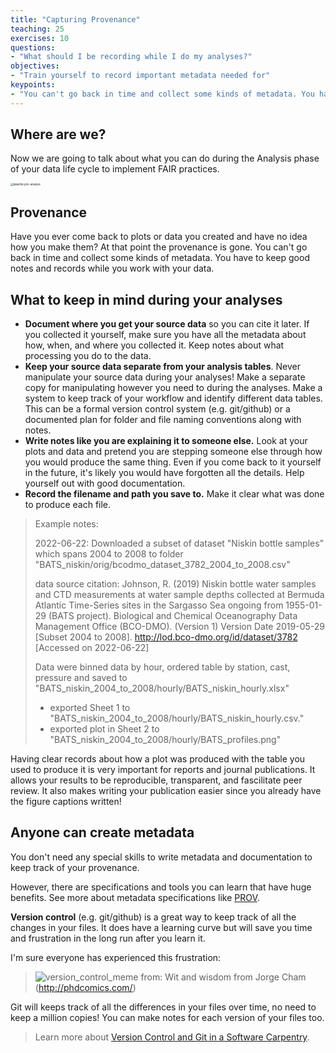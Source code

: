 ```yaml
---
title: "Capturing Provenance"
teaching: 25
exercises: 10
questions:
- "What should I be recording while I do my analyses?"
objectives:
- "Train yourself to record important metadata needed for"
keypoints:
- "You can't go back in time and collect some kinds of metadata. You have to keep good notes and records."
---
```


## Where are we?

Now we are going to talk about what you can do during the Analysis phase of your data life cycle to implement FAIR practices.

<img src="../fig/datalifecycle-analysis.png" alt="datalifecycle-analysis" style="zoom:30%;" />

## Provenance

Have you ever come back to plots or data you created and have no idea how you make them? At that point the provenance is gone.  You can't go back in time and collect some kinds of metadata. You have to keep good notes and records while you work with your data.

## What to keep in mind during your analyses

- **Document where you get your source data** so you can cite it later.  If you collected it yourself, make sure you have all the metadata about how, when, and where you collected it. Keep notes about what processing you do to the data. 
- **Keep your source data separate from your analysis tables**. Never manipulate your source data during your analyses! Make a separate copy for manipulating however you need to during the analyses. Make a system to keep track of your workflow and identify different data tables.  This can be a formal version control system (e.g. git/github) or a documented plan for folder and file naming conventions along with notes.
- **Write notes like you are explaining it to someone else.**  Look at your plots and data and pretend you are stepping someone else through how you would produce the same thing.  Even if you come back to it yourself in the future, it's likely you would have forgotten all the details. Help yourself out with good documentation.
- **Record the filename and path you save to.** Make it clear what was done to produce each file. 

> Example notes:
> 
> 2022-06-22: 
> Downloaded a subset of dataset "Niskin bottle samples" which spans 2004 to 2008 to folder "BATS_niskin/orig/bcodmo_dataset_3782_2004_to_2008.csv"
> 
> data source citation:
> Johnson, R. (2019) Niskin bottle water samples and CTD measurements at water sample depths collected at Bermuda Atlantic Time-Series sites in the Sargasso Sea ongoing from 1955-01-29 (BATS project). Biological and Chemical Oceanography Data Management Office (BCO-DMO). (Version 1) Version Date 2019-05-29 [Subset 2004 to 2008]. http://lod.bco-dmo.org/id/dataset/3782 [Accessed on 2022-06-22]
>
> Data were binned data by hour, ordered table by station, cast, pressure and saved to "BATS_niskin_2004_to_2008/hourly/BATS_niskin_hourly.xlsx" 
> * exported Sheet 1 to "BATS_niskin_2004_to_2008/hourly/BATS_niskin_hourly.csv." 
> * exported plot in Sheet 2 to "BATS_niskin_2004_to_2008/hourly/BATS_profiles.png"

Having clear records about how a plot was produced with the table you used to produce it is very important for reports and journal publications.  It allows your results to be reproducible, transparent, and fascilitate peer review. It also makes writing your publication easier since you already have the figure captions written!

## Anyone can create metadata

You don't need any special skills to write metadata and documentation to keep track of your provenance.  

However, there are specifications and tools you can learn that have huge benefits.   See more about metadata specifications like [PROV](https://www.w3.org/2001/sw/wiki/PROV).

**Version control** (e.g. git/github) is a great way to keep track of all the changes in your files.  It does have a learning curve but will save you time and frustration in the long run after you learn it. 

I'm sure everyone has experienced this frustration:

> ![version_control_meme](../fig/ew-versions.png)
> from: Wit and wisdom from Jorge Cham (http://phdcomics.com/)

Git will keeps track of all the differences in your files over time, no need to keep a million copies!  You can make notes for each version of your files too.

> Learn more about [Version Control and Git in a Software Carpentry](https://swcarpentry.github.io/git-novice/).
